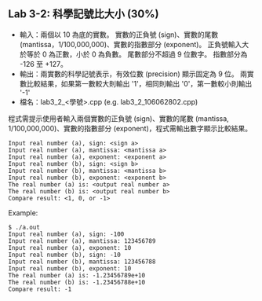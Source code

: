 ## Lab 3-2: 科學記號比大小 (30%)

* 輸入：兩個以 10 為底的實數。
實數的正負號 (sign)、實數的尾數 (mantissa，1/100,000,000)、實數的指數部分 (exponent)。
正負號輸入大於等於 0 為正數，小於 0 為負數。
尾數部分不超過 9 位數字。
指數部分為 -126 至 +127。
* 輸出：兩實數的科學記號表示，有效位數 (precision) 顯示固定為 9 位。
兩實數比較結果，如果第一數較大則輸出 '1'，相同則輸出 '0'，第一數較小則輸出 '-1'
* 檔名：lab3_2_<學號>.cpp (e.g. lab3_2_106062802.cpp)

程式需提示使用者輸入兩個實數的正負號 (sign)、實數的尾數 (mantissa, 1/100,000,000)、實數的指數部分 (exponent)，程式需輸出數字顯示比較結果。

```text
Input real number (a), sign: <sign a>
Input real number (a), mantissa: <mantissa a>
Input real number (a), exponent: <exponent a>
Input real number (b), sign: <sign b>
Input real number (b), mantissa: <mantissa b>
Input real number (b), exponent: <exponent b>
The real number (a) is: <output real number a>
The real number (b) is: <output real number b>
Compare result: <1, 0, or -1>
```

Example:

```console
$ ./a.out
Input real number (a), sign: -100
Input real number (a), mantissa: 123456789
Input real number (a), exponent: 10
Input real number (b), sign: -10
Input real number (b), mantissa: 123456788
Input real number (b), exponent: 10
The real number (a) is: -1.23456789e+10
The real number (b) is: -1.23456788e+10
Compare result: -1
```
